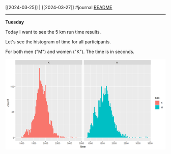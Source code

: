 [[2024-03-25]] | [[2024-03-27]]
#journal [README](../../README.md)

---
**Tuesday**

Today I want to see the 5 km run time results.

Let's see the histogram of time for all participants.

For both men ("M") and women ("K"). The time is in seconds.

![](../_attachments/Pasted%20image%2020240326213708.png)